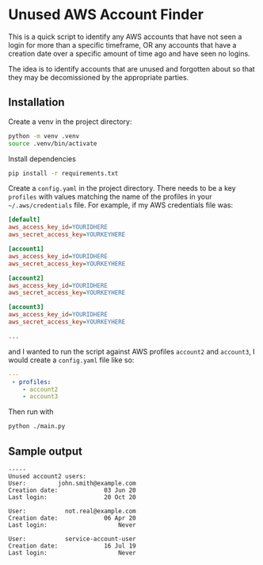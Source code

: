 # Unused AWS Account Finder

This is a quick script to identify any AWS accounts that have
not seen a login for more than a specific timeframe, OR any accounts
that have a creation date over a specific amount of time ago and
have seen no logins.

The idea is to identify accounts that are unused and forgotten about
so that they may be decomissioned by the appropriate parties.

## Installation
Create a venv in the project directory:
```bash
python -m venv .venv
source .venv/bin/activate
```

Install dependencies
```bash
pip install -r requirements.txt
```

Create a `config.yaml` in the project directory.
There needs to be a key `profiles` with values matching
the name of the profiles in your `~/.aws/credentials` file.
For example, if my AWS credentials file was:

```ini
[default]
aws_access_key_id=YOURIDHERE
aws_secret_access_key=YOURKEYHERE

[account1]
aws_access_key_id=YOURIDHERE
aws_secret_access_key=YOURKEYHERE

[account2]
aws_access_key_id=YOURIDHERE
aws_secret_access_key=YOURKEYHERE

[account3]
aws_access_key_id=YOURIDHERE
aws_secret_access_key=YOURKEYHERE

...
```

and I wanted to run the script against AWS profiles 
`account2` and `account3`, I would create a `config.yaml` file
like so:

```yaml
---
 - profiles:
    - account2
    - account3
```

Then run with
```bash
python ./main.py
```

## Sample output
```
-----
Unused account2 users:
User:         john.smith@example.com
Creation date:             03 Jun 20
Last login:                20 Oct 20

User:           not.real@example.com
Creation date:             06 Apr 20
Last login:                    Never

User:           service-account-user
Creation date:             16 Jul 19
Last login:                    Never
```
